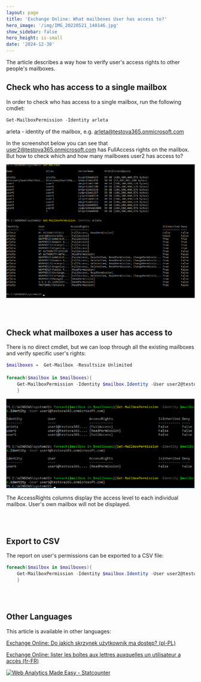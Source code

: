 ```yaml
---
layout: page
title: 'Exchange Online: What mailboxes User has access to?'
hero_image: '/img/IMG_20220521_140146.jpg'
show_sidebar: false
hero_height: is-small
date: '2024-12-30'
---
```


The article describes a way how to verify user's access rights to other people's mailboxes.

##  Check who has access to a single mailbox

In order to check who has access to a single mailbox, run the following cmdlet:


```powershell
Get-MailboxPermission -Identity arleta
```

arleta - identity of the mailbox, e.g. arleta@testova365.onmicrosoft.com

In the screenshot below you can see that user2@testova365.onmicrosoft.com has FullAccess rights on the mailbox. But how to check which and how many mailboxes user2 has access to?

<img src="/articles/img/mail.png" width="600" > 


<br/><br/>

## Check what mailboxes a user has access to

There is no direct cmdlet, but we can loop through all the existing mailboxes and verify specific user's rights:


```powershell
$mailboxes =  Get-Mailbox -Resultsize Unlimited

foreach($mailbox in $mailboxes){
    Get-MailboxPermission -Identity $mailbox.Identity -User user2@testova365.onmicrosoft.com
    }
```

<img src="/articles/img/mail2.png" width="600" > 

The AccessRights columns display the access level to each individual mailbox.  User's own mailbox will not be displayed.

<br/><br/>

## Export to CSV
The report on user's permissions can be exported to a CSV file:


```powershell
foreach($mailbox in $mailboxes){
    Get-MailboxPermission -Identity $mailbox.Identity -User user2@testova365.onmicrosoft.com | export-csv c:\maiperms.csv -Append
    }

```

<br/><br/>

## Other Languages
This article is available in other languages:

[Exchange Online: Do jakich skrzynek użytkownik ma dostęp? (pl-PL)](https://powershellscripts.github.io/articles/pl/mailboxes/)

[Exchange Online: lister les boîtes aux lettres auxquelles un utilisateur a accès (fr-FR)](https://powershellscripts.github.io/articles/fr/mailboxes/)




<!-- Default Statcounter code for Mailboxes
https://powershellscripts.github.io/articles/en/Other/mailboxes/
-->
<script type="text/javascript">
var sc_project=13073408; 
var sc_invisible=1; 
var sc_security="66de07d8"; 
var sc_client_storage="disabled"; 
</script>
<script type="text/javascript"
src="https://www.statcounter.com/counter/counter.js"
async></script>
<noscript><div class="statcounter"><a title="Web Analytics
Made Easy - Statcounter" href="https://statcounter.com/"
target="_blank"><img class="statcounter"
src="https://c.statcounter.com/13073408/0/66de07d8/1/"
alt="Web Analytics Made Easy - Statcounter"
referrerPolicy="no-referrer-when-downgrade"></a></div></noscript>
<!-- End of Statcounter Code -->